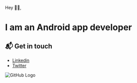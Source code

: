 
Hey 👋🏻,

# I am an Android app developer

## 📬 Get in touch

- [Linkedin](http://linkedin.com/in//kunalgharate)
- [Twitter](http://twitter.com/kunalgharate)

![GitHub Logo](https://i.ibb.co/vjWxhbn/android.png)
